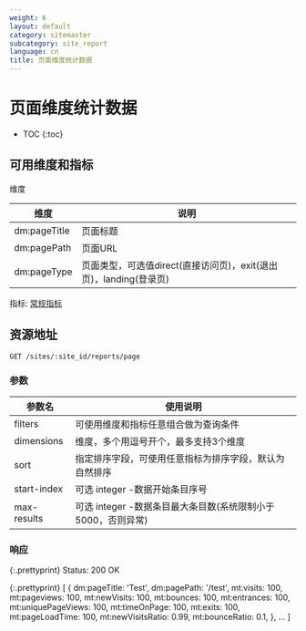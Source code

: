 ```yaml
---
weight: 6
layout: default
category: sitemaster
subcategory: site_report
language: cn
title: 页面维度统计数据
---
```


# 页面维度统计数据

* TOC
{:toc}


## 可用维度和指标

维度

| 维度         | 说明                                                              |
|--------------|-------------------------------------------------------------------|
| dm:pageTitle | 页面标题                                                          |
| dm:pagePath  | 页面URL                                                           |
| dm:pageType  | 页面类型，可选值direct(直接访问页)，exit(退出页)，landing(登录页) |

指标: [常规指标](/doc/sitemaster/v1/cn/site_report.html#section-2)

## 资源地址

    GET /sites/:site_id/reports/page

### 参数

| 参数名      | 使用说明                                                     |
|-------------|--------------------------------------------------------------|
| filters     | 可使用维度和指标任意组合做为查询条件                         |
| dimensions  | 维度，多个用逗号开个，最多支持3个维度                        |
| sort        | 指定排序字段，可使用任意指标为排序字段，默认为自然排序       |
| start-index | 可选 integer -数据开始条目序号                               |
| max-results | 可选 integer -数据条目最大条目数(系统限制小于5000，否则异常) |

### 响应


{:.prettyprint}
    Status: 200 OK

{:.prettyprint}
    [
        {
            dm:pageTitle: 'Test',
            dm:pagePath: '/test',
            mt:visits: 100,
            mt:pageviews: 100,
            mt:newVisits: 100,
            mt:bounces: 100,
            mt:entrances: 100,
            mt:uniquePageViews: 100,
            mt:timeOnPage: 100,
            mt:exits: 100,
            mt:pageLoadTime: 100,
            mt:newVisitsRatio: 0.99,
            mt:bounceRatio: 0.1,
        },
        ...
    ]

